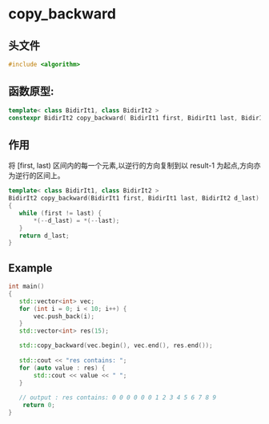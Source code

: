 # copy_backward

## 头文件
```cpp
#include <algorithm> 
```

## 函数原型:

```cpp
template< class BidirIt1, class BidirIt2 >
constexpr BidirIt2 copy_backward( BidirIt1 first, BidirIt1 last, BidirIt2 d_last );

```


## 作用
将 [first, last) 区间内的每一个元素,以逆行的方向复制到以 result-1 为起点,方向亦为逆行的区间上。
 ```cpp
template< class BidirIt1, class BidirIt2 >
BidirIt2 copy_backward(BidirIt1 first, BidirIt1 last, BidirIt2 d_last)
{
    while (first != last) {
        *(--d_last) = *(--last);
    }
    return d_last;
}
```

  ## Example
  
 ```cpp
int main()
{
    std::vector<int> vec;
    for (int i = 0; i < 10; i++) {
        vec.push_back(i);
    }
    std::vector<int> res(15);

    std::copy_backward(vec.begin(), vec.end(), res.end());
    
    std::cout << "res contains: ";
    for (auto value : res) {  
        std::cout << value << " "; 
    }
    
    // output : res contains: 0 0 0 0 0 0 1 2 3 4 5 6 7 8 9
     return 0;
}
 ```
